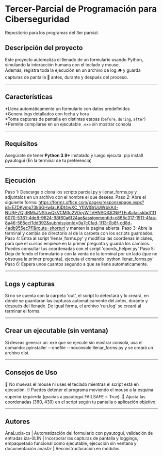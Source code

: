 # Tercer-Parcial de Programación para Ciberseguridad
Repositorio para los programas del 3er parcial.

## Descripción del proyecto
Este proyecto automatiza el llenado de un formulario usando Python, simulando la interacción humana con el teclado y mouse.  
Además, registra toda la ejecución en un archivo de log 🪵 y guarda capturas de pantalla 📸 antes, durante y después del proceso.

---------

## Características
*Llena automáticamente un formulario con datos predefinidos  
*Genera logs detallados con fecha y hora  
*Toma capturas de pantalla en distintas etapas (`before`, `during`, `after`)  
*Permite compilarse en un ejecutable `.exe` sin mostrar consola 

---------

## Requisitos
Asegúrate de tener **Python 3.9+** instalado y luego ejecuta:
pip install pyautogui (En la terminal de tu preferencia)

---------

## Ejecución
Paso 1: Descarga o clona los scripts parcial.py y llenar_forms.py y adjuntalos en un archivo con el nombre el que desees.
Paso 2: Abre el siguiente forms:
https://forms.office.com/pages/responsepage.aspx?id=EZDKymp73kSGHwlaLKiDt4wXC_YfIWlGrUcWrbkA4-NURjFZQjdBMkJNSlkwQkVCM0c2V0cyWTVHNSQlQCNjPTEu&classId=31f16070-5361-4de8-9624-98f60a6f24ae&assignmentId=c865c317-1511-4faa-8a46-565ecf1dd392&submissionId=9a7c0fad-1f13-0b8f-cd8d-4adb955ec7f1&route=shorturl
y manten la pagina abierta.
Paso 3: Abre la terminal y cambia de directorio al de la carpeta con los scripts guardados.
Paso 4: Entra al script 'llenar_forms.py' y modifica las coordenas iniciales, para que el cursos empiece en la primer pregunta y guarda los cambios. 
Puedes consultar tus coordenadas con el script 'coords_helper.py'
Paso 5: Deja de fondo el formulario y con la venta de la terminal por un lado (que no obstruya la primer pregunta), ejecuta el comando 'python llenar_forms.py'
Paso 6: Espera unos cuantos segundo a que se llene automaticamente.

---------

## Logs y capturas
Si no se cuenta con la carpeta 'out', el script lo detectará y lo creará, en dónde se guardaran las capturas automaticamente del antes, durante y después del llenado.
De igual forma, el archivo 'run.log' se creará al terminar el forms.

---------

## Crear un ejecutable (sin ventana)
Si deseas generar un .exe que se ejecute sin mostrar consola, usa el comando:
pyinstaller --onefile --noconsole llenar_forms.py
y se creará un archivo dist.

---------

## Consejos de Uso
🚫 No muevas el mouse ni uses el teclado mientras el script está en ejecución.
🖱️ Puedes detener el programa moviendo el mouse a la esquina superior izquierda (gracias a pyautogui.FAILSAFE = True).
🧭 Ajusta las coordenadas (360, 430) en el script según tu pantalla o aplicación objetivo.

---------

## Autores
AnaLucia-cs | Automatización del formulario con pyautogui, validación de entradas
iza-0L1N    | Incorporar las capturas de pantalla y loggings, empaquetado funcional como ejecutable, ejecución sin ventana y documentación
anaslzr     | Reconstructuración en módulos
